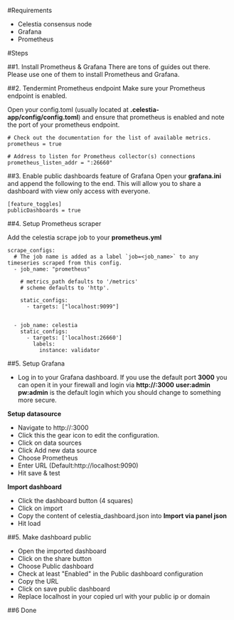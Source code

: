 #Requirements

- Celestia consensus node
- Grafana
- Prometheus

#Steps

##1. Install Prometheus & Grafana
There are tons of guides out there. Please use one of them to install Prometheus and Grafana.

##2. Tendermint Prometheus endpoint
Make sure your Prometheus endpoint is enabled. 

Open your config.toml (usually located at **.celestia-app/config/config.toml**) and ensure that prometheus is enabled and note the port of your prometheus endpoint.

```
# Check out the documentation for the list of available metrics.
prometheus = true

# Address to listen for Prometheus collector(s) connections
prometheus_listen_addr = ":26660"
```

##3. Enable public dashboards feature of Grafana
Open your **grafana.ini** and append the following to the end. This will allow you to share a dashboard with view only access with everyone.

```
[feature_toggles]
publicDashboards = true
```

##4. Setup Prometheus scraper

Add the celestia scrape job to your **prometheus.yml**

```
scrape_configs:
  # The job name is added as a label `job=<job_name>` to any timeseries scraped from this config.
  - job_name: "prometheus"

    # metrics_path defaults to '/metrics'
    # scheme defaults to 'http'.

    static_configs:
      - targets: ["localhost:9099"]
   

  - job_name: celestia
    static_configs:
      - targets: ['localhost:26660']
        labels:
          instance: validator    
```

##5. Setup Grafana
- Log in to your Grafana dashboard. If you use the default port **3000** you can open it in your firewall and login via **http://<yourNodeIP>:3000**
**user:admin pw:admin** is the default login which you should change to something more secure.

**Setup datasource**
- Navigate to http://<yourNodeIP>:3000
- Click this the gear icon to edit the configuration.
- Click on data sources
- Click Add new data source
- Choose Prometheus
- Enter URL (Default:http://localhost:9090)
- Hit save & test

**Import dashboard**
- Click the dashboard button (4 squares)
- Click on import
- Copy the content of celestia_dashboard.json into **Import via panel json**
- Hit load


##5. Make dashboard public

- Open the imported dashboard
- Click on the share button
- Choose Public dashboard
- Check at least "Enabled" in the Public dashboard configuration
- Copy the URL 
- Click on save public dashboard
- Replace localhost in your copied url with your public ip or domain

##6 Done